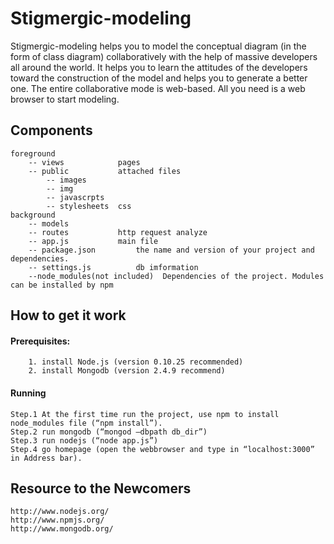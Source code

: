 # Stigmergic-modeling
Stigmergic-modeling helps you to model the conceptual diagram (in the form of class diagram) collaboratively with the help of massive developers all around the world. 
It helps you to learn the attitudes of the developers toward the construction of the model and helps you to generate a better one. 
The entire collaborative mode is web-based. All you need is a web browser to start modeling. 

## Components
```
foreground
	-- views			pages 
	-- public			attached files 
		-- images
		-- img
		-- javascrpts	
		-- stylesheets 	css
background
	-- models			
	-- routes			http request analyze
	-- app.js			main file
	-- package.json			the name and version of your project and dependencies.
	-- settings.js			db imformation
	--node_modules(not included)  Dependencies of the project. Modules can be installed by npm
```
## How to get it work

#### Prerequisites:
```
	1. install Node.js (version 0.10.25 recommended) 
	2. install Mongodb (version 2.4.9 recommend)
```

#### Running
```
Step.1 At the first time run the project, use npm to install node_modules file (“npm install”).
Step.2 run mongodb (“mongod –dbpath db_dir”)
Step.3 run nodejs (“node app.js”)
Step.4 go homepage (open the webbrowser and type in “localhost:3000” in Address bar).
```

## Resource to the Newcomers
```
http://www.nodejs.org/
http://www.npmjs.org/
http://www.mongodb.org/
```
